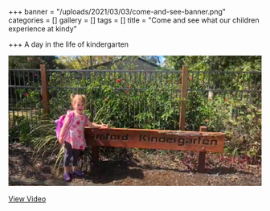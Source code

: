 +++
banner = "/uploads/2021/03/03/come-and-see-banner.png"
categories = []
gallery = []
tags = []
title = "Come and see what our children experience at kindy"

+++
A day in the life of kindergarten

![](/uploads/2021/03/03/come-and-see-banner.png)

<a href="https://drive.google.com/file/d/1FRfX1hKV83QS-stYSxzGKnDHAvzIu6Tn/view?usp=sharing"> View Video </a>